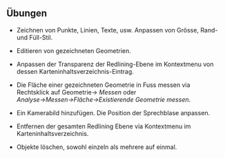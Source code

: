 ## Übungen

-   Zeichnen von Punkte, Linien, Texte, usw. Anpassen von Grösse, Rand- und Füll-Stil.

-   Editieren von gezeichneten Geometrien.

-   Anpassen der Transparenz der Redlining-Ebene im Kontextmenu von dessen Karteninhaltsverzeichnis-Eintrag.

-   Die Fläche einer gezeichneten Geometrie in Fuss messen via Rechtsklick auf Geometrie→ *Messen* oder *Analyse→Messen→Fläche→Existierende Geometrie messen*.

-   Ein Kamerabild hinzufügen. Die Position der Sprechblase anpassen.

-   Entfernen der gesamten Redlining Ebene via Kontextmenu im Karteninhaltsverzeichnis.

-   Objekte löschen, sowohl einzeln als mehrere auf einmal.
